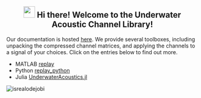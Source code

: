 <h2 align="center"><img src = "https://raw.githubusercontent.com/MartinHeinz/MartinHeinz/master/wave.gif" width = 30px> Hi there! Welcome to the Underwater Acoustic Channel Library! </h2>

Our documentation is hosted [here](https://uwa-channels.github.io). We provide several toolboxes, including unpacking the compressed channel matrices, and applying the channels to a signal of your choices. Click on the entries below to find out more.

* MATLAB [replay](https://github.com/uwa-channels/replay)
* Python [replay_python](https://github.com/uwa-channels/replay_python)
* Julia [UnderwaterAcoustics.jl](https://github.com/org-arl/UnderwaterAcoustics.jl)

<p align="left"> <img src="https://komarev.com/ghpvc/?username=uwa-channels&label=Profile%20views&color=0e75b6&style=flat" alt="isrealodejobi" /></p>

